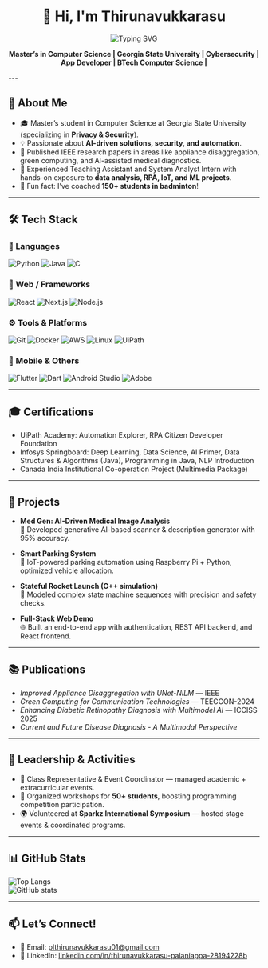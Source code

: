 <h1 align="center">👋 Hi, I'm Thirunavukkarasu </h1>

<p align="center">
  <img src="https://readme-typing-svg.herokuapp.com?size=24&color=1E90FF&center=true&vCenter=true&width=950&speed=80&lines=Innovative+computer+enthusiast;constantly+learning+emerging+technologies" alt="Typing SVG">
</p>

<p align="center">
  <strong> Master’s in Computer Science | Georgia State University | Cybersecurity | App Developer | BTech Computer Science |</strong>
</p>
---

## 🌟 About Me
- 🎓 Master’s student in Computer Science at Georgia State University (specializing in **Privacy & Security**).  
- 💡 Passionate about **AI-driven solutions, security, and automation**.  
- 📑 Published IEEE research papers in areas like appliance disaggregation, green computing, and AI-assisted medical diagnostics.  
- 🔭 Experienced Teaching Assistant and System Analyst Intern with hands-on exposure to **data analysis, RPA, IoT, and ML projects**.  
- 🏸 Fun fact: I’ve coached **150+ students in badminton**!  

---

## 🛠️ Tech Stack

### 🚀 Languages  
![Python](https://img.shields.io/badge/Python-3776AB?style=for-the-badge&logo=python&logoColor=yellow)
![Java](https://img.shields.io/badge/Java-ED8B00?style=for-the-badge&logo=openjdk&logoColor=white)
![C](https://img.shields.io/badge/C-00599C?style=for-the-badge&logo=c&logoColor=white)

### 🎨 Web / Frameworks  
![React](https://img.shields.io/badge/React-20232A?style=for-the-badge&logo=react&logoColor=61DAFB)
![Next.js](https://img.shields.io/badge/Next.js-000000?style=for-the-badge&logo=nextdotjs&logoColor=white)
![Node.js](https://img.shields.io/badge/Node.js-339933?style=for-the-badge&logo=nodedotjs&logoColor=white)

### ⚙️ Tools & Platforms  
![Git](https://img.shields.io/badge/Git-F05032?style=for-the-badge&logo=git&logoColor=white)
![Docker](https://img.shields.io/badge/Docker-2496ED?style=for-the-badge&logo=docker&logoColor=white)
![AWS](https://img.shields.io/badge/AWS-FF9900?style=for-the-badge&logo=amazonaws&logoColor=white)
![Linux](https://img.shields.io/badge/Linux-FCC624?style=for-the-badge&logo=linux&logoColor=black)
![UiPath](https://img.shields.io/badge/UiPath-FF6F00?style=for-the-badge&logo=uipath&logoColor=white)

### 📱 Mobile & Others  
![Flutter](https://img.shields.io/badge/Flutter-02569B?style=for-the-badge&logo=flutter&logoColor=white)
![Dart](https://img.shields.io/badge/Dart-0175C2?style=for-the-badge&logo=dart&logoColor=white)
![Android Studio](https://img.shields.io/badge/Android_Studio-3DDC84?style=for-the-badge&logo=androidstudio&logoColor=white)
![Adobe](https://img.shields.io/badge/Adobe-FF0000?style=for-the-badge&logo=adobe&logoColor=white)

---

## 🎓 Certifications
- UiPath Academy: Automation Explorer, RPA Citizen Developer Foundation  
- Infosys Springboard: Deep Learning, Data Science, AI Primer, Data Structures & Algorithms (Java), Programming in Java, NLP Introduction  
- Canada India Institutional Co-operation Project (Multimedia Package)  

---

## 🚀 Projects
- **Med Gen: AI-Driven Medical Image Analysis**  
  🧠 Developed generative AI-based scanner & description generator with 95% accuracy.  

- **Smart Parking System**  
  🚗 IoT-powered parking automation using Raspberry Pi + Python, optimized vehicle allocation.  

- **Stateful Rocket Launch (C++ simulation)**  
  🚀 Modeled complex state machine sequences with precision and safety checks.  

- **Full-Stack Web Demo**  
  🌐 Built an end-to-end app with authentication, REST API backend, and React frontend.  

---

## 📚 Publications
- *Improved Appliance Disaggregation with UNet-NILM* — IEEE  
- *Green Computing for Communication Technologies* — TEECCON-2024  
- *Enhancing Diabetic Retinopathy Diagnosis with Multimodel AI* — ICCISS 2025  
- *Current and Future Disease Diagnosis - A Multimodal Perspective*  

---

## 🏅 Leadership & Activities
- 🎤 Class Representative & Event Coordinator — managed academic + extracurricular events.  
- 📢 Organized workshops for **50+ students**, boosting programming competition participation.  
- 🌍 Volunteered at **Sparkz International Symposium** — hosted stage events & coordinated programs.  

---

## 📊 GitHub Stats
![Top Langs](https://github-readme-stats.vercel.app/api/top-langs/?username=thiruna31&layout=compact&theme=tokyonight)  
![GitHub stats](https://github-readme-stats.vercel.app/api?username=thiruna31&show_icons=true&theme=radical)  

---

## 📫 Let’s Connect!
- 📧 Email: [plthirunavukkarasu01@gmail.com](mailto:plthirunavukkarasu01@gmail.com)  
- 🔗 LinkedIn: [linkedin.com/in/thirunavukkarasu-palaniappa-28194228b](https://www.linkedin.com/in/thirunavukkarasu-palaniappa-28194228b/)  


